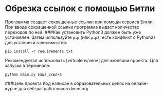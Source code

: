 # Обрезка ссылок с помощью Битли
Программа создает сокращенные ссылки при помощи сервиса Битли. При вводе сокращенной ссылки программа выдаст количество переходов по ней.
###Как установить
Python3 должен быть уже установлен. Затем используйте `pip` (или `pip3`, есть конфликт с Python2) для установки зависимостей:
```
pip install -r requirements.txt
```
Рекомендуется испоьзовать [virtualenv/venv] для изоляции проекта.
Для запуска в терминале:
```
python main.py ваша_ссылка
```
###Цель проекта
Код написан в образовательных целях на онлайн-курсе для веб-разработчиков dvmn.org.

